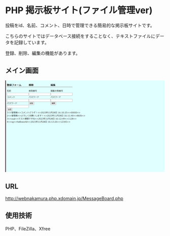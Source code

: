# PHP 掲示板サイト(ファイル管理ver)


投稿をid、名前、コメント、日時で管理できる簡易的な掲示板サイトです。

こちらのサイトではデータベース接続をすることなく、テキストファイルにデータを記録しています。

登録、削除、編集の機能があります。

## メイン画面
![メイン画面](./main.png)

## URL
http://webnakamura.php.xdomain.jp/MessageBoard.php

## 使用技術
PHP、FileZilla、Xfree

